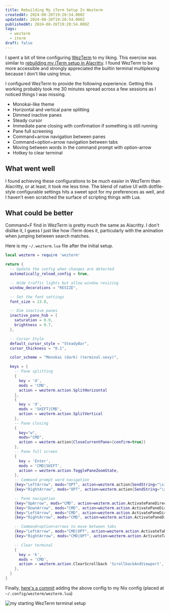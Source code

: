 ```yaml
---
title: Rebuilding My iTerm Setup In Wezterm
createdAt: 2024-08-26T19:20:54.000Z
updatedAt: 2024-08-26T19:20:54.000Z
publishedAt: 2024-08-26T19:20:54.000Z
tags:
  - wezterm
  - iterm
draft: false
---
```


I spent a bit of time configuring [WezTerm](https://wezfurlong.org/wezterm/index.html) to my liking.
This exercise was similar to [rebuilding my iTerm setup in Alacritty](/til/wezterm/rebuilding-my-iterm-setup-in-alacritty).
I found WezTerm to be more accessible and strongly appreciated the builtin terminal multiplexing because I don't like using tmux.

I configured WezTerm to provide the following experience.
Getting this working probably took me 30 minutes spread across a few sessions as I noticed things I was missing.

- Monokai-like theme
- Horizontal and vertical pane splitting
- Dimmed inactive panes
- Steady cursor
- Immediate pane closing with confirmation if something is still running
- Pane full screening
- Command+arrow navigation between panes
- Command+option+arrow navigation between tabs
- Moving between words in the command prompt with option-arrow
- Hotkey to clear terminal


## What went well

I found achieving these configurations to be much easier in WezTerm than Alacritty, or at least, it took me less time.
The blend of native UI with dotfile-style configurable settings hits a sweet spot for my preferences as well, and I haven't even scratched the surface of scripting things with Lua.


## What could be better

Command+F find in WezTerm is pretty much the same as Alacritty.
I don't dislike it, I guess I just like how iTerm does it, particularly with the animation when jumping between search matches.

Here is my `~/.wezterm.lua` file after the initial setup.

```lua
local wezterm = require 'wezterm'

return {
  -- Update the config when changes are detected
  automatically_reload_config = true,

  -- Hide traffic lights but allow window resizing
  window_decorations = "RESIZE",

  -- Set the font settings
  font_size = 13.0,

  -- Dim inactive panes
  inactive_pane_hsb = {
    saturation = 0.9,
    brightness = 0.7,
  },

  -- Cursor Style
  default_cursor_style = "SteadyBar",
  cursor_thickness = "0.1",

  color_scheme = "Monokai (dark) (terminal.sexy)",

  keys = {
    -- Pane splitting
    {
      key = 'd',
      mods = 'CMD',
      action = wezterm.action.SplitHorizontal
    },
    {
      key = 'd',
      mods = 'SHIFT|CMD',
      action = wezterm.action.SplitVertical
    },
    -- Pane closing
    {
      key="w",
      mods="CMD",
      action = wezterm.action{CloseCurrentPane={confirm=true}}
    },
    -- Pane full screen
    {
      key = 'Enter',
      mods = 'CMD|SHIFT',
      action = wezterm.action.TogglePaneZoomState,
    },
    -- Command prompt word navigation
    {key="LeftArrow", mods="OPT", action=wezterm.action{SendString="\x1bb"}},
    {key="RightArrow", mods="OPT", action=wezterm.action{SendString="\x1bf"}},

    -- Pane navigation
    {key="UpArrow", mods="CMD", action=wezterm.action.ActivatePaneDirection("Up")},
    {key="DownArrow", mods="CMD", action=wezterm.action.ActivatePaneDirection("Down")},
    {key="LeftArrow", mods="CMD", action=wezterm.action.ActivatePaneDirection("Left")},
    {key="RightArrow", mods="CMD", action=wezterm.action.ActivatePaneDirection("Right")},

    -- Command+option+arrows to move between tabs
    {key="LeftArrow", mods="CMD|OPT", action=wezterm.action.ActivateTabRelative(-1)},
    {key="RightArrow", mods="CMD|OPT", action=wezterm.action.ActivateTabRelative(1)},

    -- Clear terminal
    {
      key = 'k',
      mods = 'CMD',
      action = wezterm.action.ClearScrollback 'ScrollbackAndViewport',
    },
  }
}

```

Finally, [here's a commit](https://github.com/danielcorin/nix-config/commit/4f6596c3c558daa85a2a467308943d2c5267ab4d) adding the above config to my Nix config (placed at `~/.config/wezterm/wezterm.lua`)

![my starting WezTerm terminal setup](/img/til/wezterm/wezterm.png)


